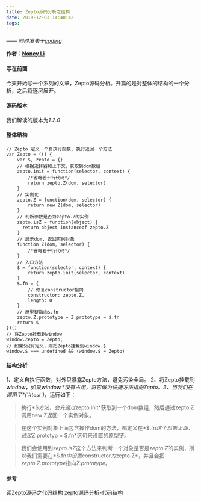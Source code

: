 ```yaml
---
title: Zepto源码分析之结构
date: 2019-12-03 14:40:42
tags:
---
```


[Noney Li]: https://github.com/noney/ "noneyli"

*—— 同时发表于[coding](http://noney.coding.me/)*

__作者：[Noney Li]__

#### 写在前面
今天开始写一个系列的文章，Zepto源码分析。开篇的是对整体的结构的一个分析，之后将逐层展开。
#### 源码版本
我们解读的版本为*1.2.0*
#### 整体结构
```
// Zepto 定义一个自执行函数, 执行返回一个方法
var Zepto = (() {
    var $, zepto = {}
    // 根据选择器和上下文，获取到dom数组
    zepto.init = function(selector, context) {
        /*省略若干行代码*/
        return zepto.Z(dom, selector)
    }
    // 实例化
    zepto.Z = function(dom, selector) {
        return new Z(dom, selector)
    }
    // 判断参数是否为zepto.Z的实例
    zepto.isZ = function(object) {
      return object instanceof zepto.Z
    }
    // 展示dom, 返回实例对象
    function Z(dom, selector) {
        /*省略若干行代码*/
    }
    // 入口方法
    $ = function(selector, context) {
        return zepto.init(selector, context)
    }
    $.fn = {
        // 修复constructor指向
        constructor: zepto.Z,
        length: 0
    }
    // 原型链指向$.fn
    zepto.Z.prototype = Z.prototype = $.fn
    return $
})()
// 将Zepto挂载到window
window.Zepto = Zepto;
// 如果$没有定义，则把Zepto挂载到window.$
window.$ === undefined && (window.$ = Zepto)
```
<!-- more -->
#### 结构分析
1、定义自执行函数，对外只暴露Zepto方法，避免污染全局。
2、将Zepto挂载到*window*，如果*window.$*没有占用，将它做为快捷方法指向Zepto。
3、当我们在调用了*$('#test')*，运行如下：
>执行*$*方法，会先通过*zepto.init*获取到一个dom数组，然后通过zepto.Z调用new Z返回一个实例对象。

>在这个实例对象上面包含操作dom的方法，都定义在*$.fn*这个对象上面，通过*Z.prototyp = $.fn*这句来设置的原型链。

>我们会使用到*zepto.isZ*这个方法来判断一个对象是否是*zepto.Z*的实例，所以我们需要在*$.fn*中设置*constructor*为*zepto.Z*，并且会把*zepto.Z.prototype*指向*Z.prototype*。
#### 参考
[读Zepto源码之代码结构](href="https://github.com/yeyuqiudeng/reading-zepto/blob/master/src/%E8%AF%BBZepto%E6%BA%90%E7%A0%81%E4%B9%8B%E4%BB%A3%E7%A0%81%E7%BB%93%E6%9E%84.md")
[zepto源码分析-代码结构](href="https://segmentfault.com/a/1190000007515865")